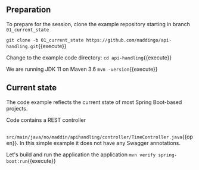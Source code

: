 ## Preparation
To prepare for the session, clone the example repository starting in branch `01_current_state`

`git clone -b 01_current_state https://github.com/maddingo/api-handling.git`{{execute}}

Change to the example code directory:
`cd api-handling`{{execute}}

We are running JDK 11 on Maven 3.6 `mvn -version`{{execute}}

## Current state
The code example reflects the current state of most Spring Boot-based projects.

Code contains a REST controller <pre class="file" data-filename="src/main/java/no/maddin/apihandling/controller/TimeController.java" data-target="prepend"></pre>

`src/main/java/no/maddin/apihandling/controller/TimeController.java`{{open}}. 
In this simple example it does not have any Swagger annotations.

Let's build and run the application the application
`mvn verify spring-boot:run`{{execute}}

